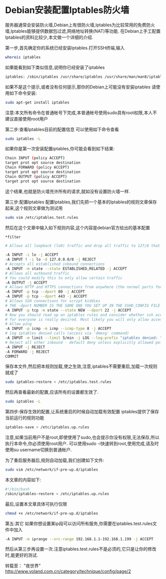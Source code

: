 Debian安装配置Iptables防火墙
===========
服务器通常会安装防火墙,Debian上有很防火墙,Iptables为比较常用的免费防火墙,Iptables能够提供数据包过滤,网络地址转换(NAT)等功能.
在Debian上手工配置Iptables的资料比较少,本文做一个详细的介绍.

第一步,首先确定你的系统已经安装Iptables.打开SSH终端,输入
```Bash
whereis iptables
```
如果能看到如下类似信息,说明你已经安装了iptables
```Bash
iptables: /sbin/iptables /usr/share/iptables /usr/share/man/man8/iptables.8.gz
```
如果不是这个提示,或者没有任何提示,那你的Debian上可能没有安装iptables
请使用如下命令安装:
```Bash
sudo apt-get install iptables
```
注意:本文所有命令在普通帐号下完成,本普通帐号使用sudo具有root权限,本人不建议直接使用root用户

第二步:查看Iptables目前的配置信息
可以使用如下命令查看
```Bash
sudo iptables -L
```
如果你是第一次安装配置iptables,你可能会看到如下结果:
```Bash
Chain INPUT (policy ACCEPT)
target prot opt source destination
Chain FORWARD (policy ACCEPT)
target prot opt source destination
Chain OUTPUT (policy ACCEPT)
target prot opt source destination
```
这个结果,也就是防火墙充许所有的请求,就如没有设置防火墙一样.

第三步:配置Iptables
配置Iptables,我们先把一个基本的Iptables的规则文章保存起来,这个规则文章做为测试用
```Bash
sudo vim /etc/iptables.test.rules
```
然后在这个文章中输入如下规则内容,这个内容是debian官方给出的基本配置
```Bash
*filter

# Allows all loopback (lo0) traffic and drop all traffic to 127/8 that doesn't use lo0

-A INPUT -i lo -j ACCEPT
-A INPUT ! -i lo -d 127.0.0.0/8 -j REJECT
# Accepts all established inbound connections
-A INPUT -m state --state ESTABLISHED,RELATED -j ACCEPT
# Allows all outbound traffic
# You could modify this to only allow certain traffic
-A OUTPUT -j ACCEPT
# Allows HTTP and HTTPS connections from anywhere (the normal ports for websites)
-A INPUT -p tcp --dport 80 -j ACCEPT
-A INPUT -p tcp --dport 443 -j ACCEPT
# Allows SSH connections for script kiddies
# THE -dport NUMBER IS THE SAME ONE YOU SET UP IN THE SSHD_CONFIG FILE
-A INPUT -p tcp -m state --state NEW --dport 22 -j ACCEPT
# Now you should read up on iptables rules and consider whether ssh access
# for everyone is really desired. Most likely you will only allow access from certain IPs.
# Allow ping
-A INPUT -p icmp -m icmp --icmp-type 8 -j ACCEPT
# log iptables denied calls (access via 'dmesg' command)
-A INPUT -m limit --limit 5/min -j LOG --log-prefix "iptables denied: " --log-level 7
# Reject all other inbound - default deny unless explicitly allowed policy:
-A INPUT -j REJECT
-A FORWARD -j REJECT
COMMIT
```

保存本文件,然后把本规则加载,使之生效,注意,iptables不需要重启,加载一次规则就成了
```Bash
sudo iptables-restore < /etc/iptables.test.rules
```
然后再查看最新的配置,应该所有的设置都生效了.
```Bash
sudo iptables -L
```
第四步:保存生效的配置,让系统重启的时候自动加载有效配置
iptables提供了保存当前运行的规则功能
```Bash
iptables-save > /etc/iptables.up.rules
```
注意,如果当前用户不是root,即使使用了sudo,也会提示你没有权限,无法保存,所以执行本命令,你必须使用root用户.
可以使用sudo -i快速转到root,使用完成,请及时使用su username切换到普通帐户.

为了重启服务器后,规则自动加载,我们创建如下文件:
```Bash
sudo vim /etc/network/if-pre-up.d/iptables
```
本文章的内容如下:
```Bash
#!/bin/bash
/sbin/iptables-restore < /etc/iptables.up.rules
```
最后,设置本文章具体可执行仅限
```Bash
chmod +x /etc/network/if-pre-up.d/iptables
```
第五:其它
如果你想设置某ip段可以访问所有服务,你需要在iptables.test.rules文件中加入
```Bash
-A INPUT -m iprange --src-range 192.168.1.1-192.168.1.199 -j ACCEPT
```
然后从第三步再设置一次.注意iptables.test.rules不是必须的,它只是让你的修改时,能更好的测试.

转载至：
"夜世界" http://www.voland.com.cn/category/technique/config/page/2 
